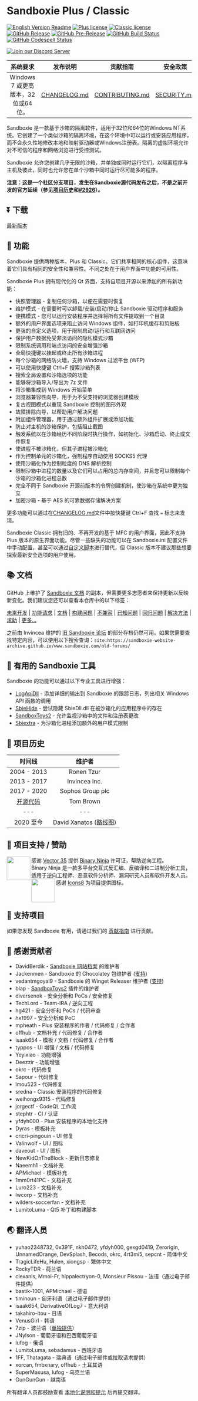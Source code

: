 # Sandboxie Plus / Classic



[![English Version Readme](https://img.shields.io/badge/English%20Version%20Readme-blue)](./README.md) [![Plus license](https://img.shields.io/badge/Plus%20license-Custom%20-blue.svg)](./LICENSE.Plus) [![Classic license](https://img.shields.io/github/license/Sandboxie-Plus/Sandboxie?label=Classic%20license&color=blue)](./LICENSE.Classic) [![GitHub Release](https://img.shields.io/github/release/sandboxie-plus/Sandboxie.svg)](https://github.com/sandboxie-plus/Sandboxie/releases/latest) [![GitHub Pre-Release](https://img.shields.io/github/release/sandboxie-plus/Sandboxie/all.svg?label=pre-release)](https://github.com/sandboxie-plus/Sandboxie/releases) [![GitHub Build Status](https://github.com/sandboxie-plus/Sandboxie/actions/workflows/main.yml/badge.svg)](https://github.com/sandboxie-plus/Sandboxie/actions) [![GitHub Codespell Status](https://github.com/sandboxie-plus/Sandboxie/actions/workflows/codespell.yml/badge.svg)](https://github.com/sandboxie-plus/Sandboxie/actions/workflows/codespell.yml)

[![Join our Discord Server](https://img.shields.io/badge/Join-Our%20Discord%20Server%20for%20bugs,%20feedback%20and%20more!-blue?style=for-the-badge&logo=discord)](https://discord.gg/S4tFu6Enne)

|  系统要求  |      发布说明      |     贡献指南     |    安全政策    |    行为规范    |
|:----------:|:------------------:|:----------------:|:--------------:|:--------------:|
| Windows 7 或更高版本，32位或64位。 | [CHANGELOG.md](./CHANGELOG.md) | [CONTRIBUTING.md](./CONTRIBUTING.md) | [SECURITY.md](./SECURITY.md) | [CODE_OF_CONDUCT.md](./CODE_OF_CONDUCT.md) |

Sandboxie 是一款基于沙箱的隔离软件，适用于32位和64位的Windows NT系统。它创建了一个类似沙箱的隔离环境，在这个环境中可以运行或安装应用程序，而不会永久性地修改本地和映射驱动器或Windows注册表。隔离的虚拟环境允许对不可信的程序和网络浏览进行受控测试。

Sandboxie 允许您创建几乎无限的沙箱，并单独或同时运行它们，以隔离程序与主机及彼此，同时也允许您在单个沙箱中同时运行尽可能多的程序。

**注意：这是一个社区分支项目，发生在Sandboxie源代码发布之后，不是之前开发的官方延续（参见[项目历史](./README.md#-project-history)和[#2926](https://github.com/sandboxie-plus/Sandboxie/issues/2926)）。**

## ⏬ 下载

[最新版本](https://github.com/sandboxie-plus/Sandboxie/releases/latest)

## 🚀 功能

Sandboxie 提供两种版本，Plus 和 Classic。它们共享相同的核心组件，这意味着它们具有相同的安全性和兼容性。不同之处在于用户界面中功能的可用性。

Sandboxie Plus 拥有现代化的 Qt 界面，支持自项目开源以来添加的所有新功能：

- 快照管理器 - 复制任何沙箱，以便在需要时恢复
- 维护模式 - 在需要时可以卸载/安装/启动/停止 Sandboxie 驱动程序和服务
- 便携模式 - 您可以运行安装程序并选择将所有文件提取到一个目录
- 额外的用户界面选项来阻止访问 Windows 组件，如打印机缓存和剪贴板
- 更强的自定义选项，用于限制启动/运行和互联网访问
- 保护用户数据免受非法访问的隐私模式沙箱
- 限制系统调用和端点访问的安全增强沙箱
- 全局快捷键以挂起或终止所有沙箱进程
- 每个沙箱的网络防火墙，支持 Windows 过滤平台 (WFP)
- 可以使用快捷键 Ctrl+F 搜索沙箱列表
- 搜索全局设置和沙箱选项的功能
- 能够将沙箱导入/导出为 7z 文件
- 将沙箱集成到 Windows 开始菜单
- 浏览器兼容性向导，用于为不受支持的浏览器创建模板
- 复古视图模式以重现 Sandboxie 控制的图形外观
- 故障排除向导，以帮助用户解决问题
- 附加组件管理器，用于通过额外组件扩展或添加功能
- 防止对主机的沙箱保护，包括阻止截图
- 触发系统以在沙箱经历不同阶段时执行操作，如初始化、沙箱启动、终止或文件恢复
- 使进程不被沙箱化，但其子进程被沙箱化
- 作为控制单元的沙箱化，强制程序自动使用 SOCKS5 代理
- 使用沙箱化作为控制粒度的 DNS 解析控制
- 限制沙箱中进程的数量以及它们可以占用的总内存空间，并且您可以限制每个沙箱的沙箱化进程总数
- 完全不同于 Sandboxie 开源前版本的令牌创建机制，使沙箱在系统中更为独立
- 加密沙箱 - 基于 AES 的可靠数据存储解决方案

更多功能可以通过在[CHANGELOG.md](./CHANGELOG.md)文件中按快捷键 Ctrl+F 查找 `=` 标志来发现。

Sandboxie Classic 拥有旧的、不再开发的基于 MFC 的用户界面，因此不支持 Plus 版本的原生界面功能。尽管一些缺失的功能可以在 Sandboxie.ini 配置文件中手动配置，甚至可以通过[自定义脚本](https://sandboxie-website-archive.github.io/www.sandboxie.com/old-forums/viewforum1a2d1a2d.html?f=22)进行替代，但 Classic 版本不建议那些想要探索最新安全选项的用户使用。

## 📚 文档

GitHub 上维护了 [Sandboxie 文档](https://sandboxie-plus.github.io/sandboxie-docs) 的副本，但需要更多志愿者来保持更新以反映新变化。我们建议您还可以查看本仓库中的以下标签：

[未来开发](https://github.com/sandboxie-plus/Sandboxie/issues?q=label%3A"future+development") | [功能请求](https://github.com/sandboxie-plus/Sandboxie/issues?q=label%3A"Feature+request") | [文档](https://github.com/sandboxie-plus/Sandboxie/issues?q=label%3Adocumentation) | [构建问题](https://github.com/sandboxie-plus/Sandboxie/issues?q=label%3A%22build+issue%22) | [不兼容](https://github.com/sandboxie-plus/Sandboxie/issues?q=label%3Aincompatibility) | [已知问题](https://github.com/sandboxie-plus/Sandboxie/labels/Known%20issue) | [回归问题](https://github.com/sandboxie-plus/Sandboxie/issues?q=is%3Aissue+is%3Aopen+label%3Aregression) | [解决方法](https://github.com/sandboxie-plus/Sandboxie/issues?q=label%3Aworkaround) | [求助](https://github.com/sandboxie-plus/Sandboxie/issues?q=label%3A%22help+wanted%22) | [更多...](https://github.com/sandboxie-plus/Sandboxie/labels?sort=count-desc)

之前由 Invincea 维护的 [旧 Sandboxie 论坛](https://sandboxie-website-archive.github.io/www.sandboxie.com/old-forums) 的部分存档仍然可用。如果您需要查找特定内容，可以使用以下搜索查询：`site:https://sandboxie-website-archive.github.io/www.sandboxie.com/old-forums/`

## 🚀 有用的 Sandboxie 工具

Sandboxie 的功能可以通过以下专业工具进行增强：

- [LogApiDll](https://github.com/sandboxie-plus/LogApiDll) - 添加详细的输出到 Sandboxie 的跟踪日志，列出相关 Windows API 函数的调用
- [SbieHide](https://github.com/VeroFess/SbieHide) - 尝试隐藏 SbieDll.dll 在被沙箱化的应用程序中的存在
- [SandboxToys2](https://github.com/blap/SandboxToys2) - 允许监视沙箱中的文件和注册表更改
- [Sbiextra](https://github.com/sandboxie-plus/sbiextra) - 为沙箱化进程添加额外的用户模式限制

## 📌 项目历史

|      时间线      |    维护者    |
|:---------------:|:------------:|
| 2004 - 2013     | Ronen Tzur   |
| 2013 - 2017     | Invincea Inc.|
| 2017 - 2020     | Sophos Group plc |
| [开源代码](https://github.com/sandboxie/sandboxie) |    Tom Brown  |
| ---             | ---          |
| 2020 至今        | David Xanatos ([路线图](https://www.wilderssecurity.com/threads/sandboxie-roadmap.445545/page-8#post-3187633)) |

## 📌 项目支持 / 赞助

[<img align="left" height="64" width="64" src="./.github/images/binja-love.png">](https://binary.ninja/)
感谢 [Vector 35](https://vector35.com/) 提供 [Binary Ninja](https://binary.ninja/) 许可证，帮助逆向工程。
<br>
Binary Ninja 是一款多平台交互式反汇编、反编译和二进制分析工具，适用于逆向工程师、恶意软件分析师、漏洞研究人员和软件开发人员。
<br>
[<img align="left" height="64" width="64" src="./.github/images/Icons8_logo.png">](https://icons8.de/)感谢 [Icons8](https://icons8.de/) 为项目提供图标。
<br>
<br>
<br>

## 🤝 支持项目

如果您发现 Sandboxie 有用，请通过我们的 [贡献指南](./CONTRIBUTING.md) 进行贡献。

## 📑 感谢贡献者

- DavidBerdik - [Sandboxie 网站档案](https://github.com/Sandboxie-Website-Archive/sandboxie-website-archive.github.io) 的维护者
- Jackenmen - Sandboxie 的 Chocolatey 包维护者 ([支持](https://github.com/Jackenmen/choco-auto/issues?q=is%3Aissue+Sandboxie))
- vedantmgoyal9 - Sandboxie 的 Winget Releaser 维护者 ([支持](https://github.com/vedantmgoyal9/winget-releaser/issues?q=is%3Aissue+Sandboxie))
- blap - [SandboxToys2](https://github.com/blap/SandboxToys2) 插件的维护者
- diversenok - 安全分析和 PoCs / 安全修复
- TechLord - Team-IRA / 逆向工程
- hg421 - 安全分析和 PoCs / 代码审查
- hx1997 - 安全分析和 PoC
- mpheath - Plus 安装程序的作者 / 代码修复 / 合作者
- offhub - 文档补充 / 代码修复 / 合作者
- isaak654 - 模板 / 文档 / 代码修复 / 合作者
- typpos - UI 增强 / 文档 / 代码修复
- Yeyixiao - 功能增强
- Deezzir - 功能增强
- okrc - 代码修复
- Sapour - 代码修复
- lmou523 - 代码修复
- sredna - Classic 安装程序的代码修复
- weihongx9315 - 代码修复
- jorgectf - CodeQL 工作流
- stephtr - CI / 认证
- yfdyh000 - Plus 安装程序的本地化支持
- Dyras - 模板补充
- cricri-pingouin - UI 修复
- Valinwolf - UI / 图标
- daveout - UI / 图标
- NewKidOnTheBlock - 更新日志修复
- Naeemh1 - 文档补充
- APMichael - 模板补充
- 1mm0rt41PC - 文档补充
- Luro223 - 文档补充
- lwcorp - 文档补充
- wilders-soccerfan - 文档补充
- LumitoLuma - Qt5 补丁和构建脚本

## 🌏 翻译人员

- yuhao2348732, 0x391F, nkh0472, yfdyh000, gexgd0419, Zerorigin, UnnamedOrange, DevSplash, Becods, okrc, 4rt3mi5, sepcnt - 简体中文
- TragicLifeHu, Hulen, xiongsp - 繁体中文
- RockyTDR - 荷兰语
- clexanis, Mmoi-Fr, hippalectryon-0, Monsieur Pissou - 法语（通过电子邮件提供）
- bastik-1001, APMichael - 德语
- timinoun - 匈牙利语（通过电子邮件提供）
- isaak654, DerivativeOfLog7 - 意大利语
- takahiro-itou - 日语
- VenusGirl - 韩语
- 7zip - 波兰语（[单独提供](https://forum.xanasoft.com/viewtopic.php?f=12&t=4&start=30)）
- JNylson - 葡萄牙语和巴西葡萄牙语
- lufog - 俄语
- LumitoLuma, sebadamus - 西班牙语
- 1FF, Thatagata - 瑞典语（通过电子邮件或拉取请求提供）
- xorcan, fmbxnary, offhub - 土耳其语
- SuperMaxusa, lufog - 乌克兰语
- GunGunGun - 越南语

所有翻译人员都鼓励查看 [本地化说明和提示](https://git.io/J9G19) 后再提交翻译。
